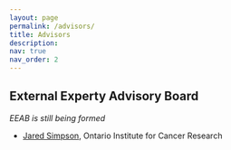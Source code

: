 ```yaml
---
layout: page
permalink: /advisors/
title: Advisors
description:
nav: true
nav_order: 2
---
```


## External Experty Advisory Board

*EEAB is still being formed*

* [Jared Simpson](https://oicr.on.ca/researchers/jared-simpson/), Ontario Institute for Cancer Research
